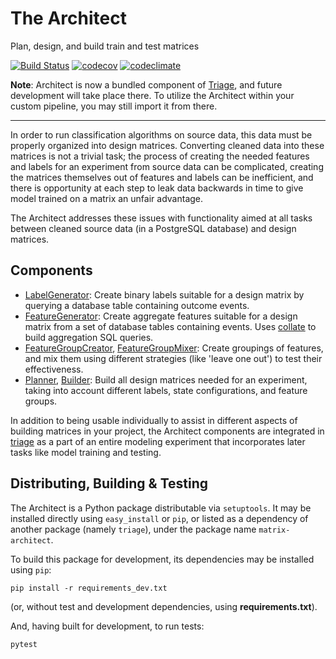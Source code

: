 # The Architect 

Plan, design, and build train and test matrices

[![Build Status](https://travis-ci.org/dssg/architect.svg?branch=master)](https://travis-ci.org/dssg/architect)
[![codecov](https://codecov.io/gh/dssg/architect/branch/master/graph/badge.svg)](https://codecov.io/gh/dssg/architect)
[![codeclimate](https://codeclimate.com/github/dssg/architect.png)](https://codeclimate.com/github/dssg/architect)

**Note**: Architect is now a bundled component of [Triage](https://github.com/dssg/triage), and future development will take place there. To utilize the Architect within your custom pipeline, you may still import it from there.

---

In order to run classification algorithms on source data, this data must be properly organized into design matrices. Converting cleaned data into these matrices is not a trivial task; the process of creating the needed features and labels for an experiment from source data can be complicated, creating the matrices themselves out of features and labels can be inefficient, and there is opportunity at each step to leak data backwards in time to give model trained on a matrix an unfair advantage.

The Architect addresses these issues with functionality aimed at all tasks between cleaned source data (in a PostgreSQL database) and design matrices.

## Components

- [LabelGenerator](architect/label_generators.py): Create binary labels suitable for a design matrix by querying a database table containing outcome events.
- [FeatureGenerator](architect/feature_generators.py): Create aggregate features suitable for a design matrix from a set of database tables containing events. Uses [collate](https://github.com/dssg/collate/) to build aggregation SQL queries.
- [FeatureGroupCreator](architect/feature_group_creator.py), [FeatureGroupMixer](architect/feature_group_mixer.py): Create groupings of features, and mix them using different strategies (like 'leave one out') to test their effectiveness.
- [Planner](architect/planner.py), [Builder](architect/builders.py): Build all design matrices needed for an experiment, taking into account different labels, state configurations, and feature groups.

In addition to being usable individually to assist in different aspects of building matrices in your project, the Architect components are integrated in [triage](https://github.com/dssg/triage) as a part of an entire modeling experiment that incorporates later tasks like model training and testing.

## Distributing, Building &amp; Testing

The Architect is a Python package distributable via `setuptools`. It may be installed directly using `easy_install` or `pip`, or listed as a dependency of another package (namely `triage`), under the package name `matrix-architect`.

To build this package for development, its dependencies may be installed using `pip`:

    pip install -r requirements_dev.txt

(or, without test and development dependencies, using **requirements.txt**).

And, having built for development, to run tests:

    pytest
